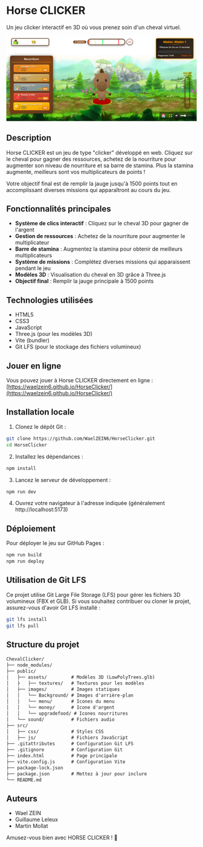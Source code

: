 # Horse CLICKER

Un jeu clicker interactif en 3D où vous prenez soin d'un cheval virtuel.

![Horse CLICKER Game](public/images/Jeu.png)

## Description

Horse CLICKER est un jeu de type "clicker" développé en web. Cliquez sur le cheval pour gagner des ressources, achetez de la nourriture pour augmenter son niveau de nourriture et sa barre de stamina. Plus la stamina augmente, meilleurs sont vos multiplicateurs de points !

Votre objectif final est de remplir la jauge jusqu'à 1500 points tout en accomplissant diverses missions qui apparaîtront au cours du jeu.

## Fonctionnalités principales

- **Système de clics interactif** : Cliquez sur le cheval 3D pour gagner de l'argent 
- **Gestion de ressources** : Achetez de la nourriture pour augmenter le multiplicateur
- **Barre de stamina** : Augmentez la stamina pour obtenir de meilleurs multiplicateurs
- **Système de missions** : Complétez diverses missions qui apparaissent pendant le jeu
- **Modèles 3D** : Visualisation du cheval en 3D grâce à Three.js
- **Objectif final** : Remplir la jauge principale à 1500 points

## Technologies utilisées

- HTML5
- CSS3
- JavaScript
- Three.js (pour les modèles 3D)
- Vite (bundler)
- Git LFS (pour le stockage des fichiers volumineux)

## Jouer en ligne

Vous pouvez jouer à Horse CLICKER directement en ligne :
[https://waelzein6.github.io/HorseClicker/](https://waelzein6.github.io/HorseClicker/)

## Installation locale

1. Clonez le dépôt Git :
```bash
git clone https://github.com/WaelZEIN6/HorseClicker.git
cd HorseClicker
```

2. Installez les dépendances :
```bash
npm install
```

3. Lancez le serveur de développement :
```bash
npm run dev
```

4. Ouvrez votre navigateur à l'adresse indiquée (généralement http://localhost:5173)

## Déploiement

Pour déployer le jeu sur GitHub Pages :

```bash
npm run build
npm run deploy
```

## Utilisation de Git LFS

Ce projet utilise Git Large File Storage (LFS) pour gérer les fichiers 3D volumineux (FBX et GLB). Si vous souhaitez contribuer ou cloner le projet, assurez-vous d'avoir Git LFS installé :

```bash
git lfs install
git lfs pull
```

## Structure du projet
```
ChevalClicker/
├── node_modules/
├── public/
│   ├── assets/         # Modèles 3D (LowPolyTrees.glb)
│   ├   ├── textures/   # Textures pour les modèles
│   ├── images/         # Images statiques
│   │   └── Background/ # Images d'arrière-plan
│   │   └── menu/       # Icones du menu
│   │   └── money/      # Icone d'argent
│   │   └── upgradefood/ # Icones nourritures
│   └── sound/          # Fichiers audio
├── src/
│   ├── css/            # Styles CSS
│   ├── js/             # Fichiers JavaScript
├── .gitattributes      # Configuration Git LFS
├── .gitignore          # Configuration Git 
├── index.html          # Page principale
├── vite.config.js      # Configuration Vite 
├── package-lock.json
├── package.json        # Mettez à jour pour inclure 
└── README.md
```

## Auteurs

- Wael ZEIN
- Guillaume Leleux
- Martin Mollat

Amusez-vous bien avec HORSE CLICKER ! 🐴